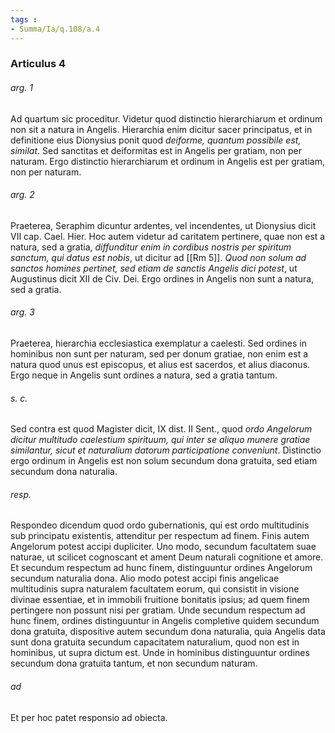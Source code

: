 ```yaml
---
tags : 
- Summa/Ia/q.108/a.4
---
```


### Articulus 4

###### arg. 1
Ad quartum sic proceditur. Videtur quod distinctio hierarchiarum et ordinum non sit a natura in Angelis. Hierarchia enim dicitur sacer principatus, et in definitione eius Dionysius ponit quod *deiforme, quantum possibile est, similat*. Sed sanctitas et deiformitas est in Angelis per gratiam, non per naturam. Ergo distinctio hierarchiarum et ordinum in Angelis est per gratiam, non per naturam.

###### arg. 2
Praeterea, Seraphim dicuntur ardentes, vel incendentes, ut Dionysius dicit VII cap. Cael. Hier. Hoc autem videtur ad caritatem pertinere, quae non est a natura, sed a gratia, *diffunditur enim in cordibus nostris per spiritum sanctum, qui datus est nobis*, ut dicitur ad [[Rm 5]]. *Quod non solum ad sanctos homines pertinet, sed etiam de sanctis Angelis dici potest*, ut Augustinus dicit XII de Civ. Dei. Ergo ordines in Angelis non sunt a natura, sed a gratia.

###### arg. 3
Praeterea, hierarchia ecclesiastica exemplatur a caelesti. Sed ordines in hominibus non sunt per naturam, sed per donum gratiae, non enim est a natura quod unus est episcopus, et alius est sacerdos, et alius diaconus. Ergo neque in Angelis sunt ordines a natura, sed a gratia tantum.

###### s. c.
Sed contra est quod Magister dicit, IX dist. II Sent., quod *ordo Angelorum dicitur multitudo caelestium spirituum, qui inter se aliquo munere gratiae similantur, sicut et naturalium datorum participatione conveniunt*. Distinctio ergo ordinum in Angelis est non solum secundum dona gratuita, sed etiam secundum dona naturalia.

###### resp.
Respondeo dicendum quod ordo gubernationis, qui est ordo multitudinis sub principatu existentis, attenditur per respectum ad finem. Finis autem Angelorum potest accipi dupliciter. Uno modo, secundum facultatem suae naturae, ut scilicet cognoscant et ament Deum naturali cognitione et amore. Et secundum respectum ad hunc finem, distinguuntur ordines Angelorum secundum naturalia dona. Alio modo potest accipi finis angelicae multitudinis supra naturalem facultatem eorum, qui consistit in visione divinae essentiae, et in immobili fruitione bonitatis ipsius; ad quem finem pertingere non possunt nisi per gratiam. Unde secundum respectum ad hunc finem, ordines distinguuntur in Angelis completive quidem secundum dona gratuita, dispositive autem secundum dona naturalia, quia Angelis data sunt dona gratuita secundum capacitatem naturalium, quod non est in hominibus, ut supra dictum est. Unde in hominibus distinguuntur ordines secundum dona gratuita tantum, et non secundum naturam.

###### ad 
Et per hoc patet responsio ad obiecta.

